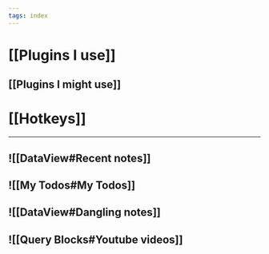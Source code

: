 ```yaml
---
tags: index
---
```

# [[Plugins I use]]
## [[Plugins I might use]]
# [[Hotkeys]]
---
![[DataView#Recent notes]]
---
![[My Todos#My Todos]]
---
![[DataView#Dangling notes]]
---
![[Query Blocks#Youtube videos]]
---
